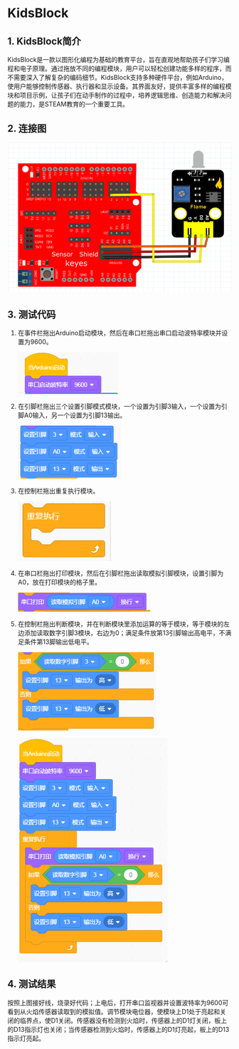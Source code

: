 # KidsBlock


## 1. KidsBlock简介  

KidsBlock是一款以图形化编程为基础的教育平台，旨在直观地帮助孩子们学习编程和电子原理。通过拖放不同的编程模块，用户可以轻松创建功能多样的程序，而不需要深入了解复杂的编码细节。KidsBlock支持多种硬件平台，例如Arduino，使用户能够控制传感器、执行器和显示设备。其界面友好，提供丰富多样的编程模块和项目示例，让孩子们在动手制作的过程中，培养逻辑思维、创造能力和解决问题的能力，是STEAM教育的一个重要工具。  

## 2. 连接图  

![](media/5ab73cfb621c9fcfd736d0fc3a3310a6.png)  

## 3. 测试代码  

1. 在事件栏拖出Arduino启动模块，然后在串口栏拖出串口启动波特率模块并设置为9600。  

   ![](media/c7cf541d0d38814e5dc5a4d433226a50.png)  

2. 在引脚栏拖出三个设置引脚模式模块，一个设置为引脚3输入，一个设置为引脚A0输入，另一个设置为引脚13输出。  

   ![](media/a808a42de4b0c1d6bb2eed700149c531.png)  

3. 在控制栏拖出重复执行模块。  

   ![](media/5090e5c99670ec93ff112c61141e122b.png)  

4. 在串口栏拖出打印模块，然后在引脚栏拖出读取模拟引脚模块，设置引脚为A0，放在打印模块的格子里。  

   ![](media/bfd16df8205e3b929120cd55486c2c69.png)  

5. 在控制栏拖出判断模块，并在判断模块里添加运算的等于模块，等于模块的左边添加读取数字引脚3模块，右边为0；满足条件放第13引脚输出高电平，不满足条件第13脚输出低电平。  

   ![](media/d473af54426e339a3747813e37f55622.png)  

   ![](media/2e73214108fb031d1b01d97885ed0c34.png)  

## 4. 测试结果  

按照上图接好线，烧录好代码；上电后，打开串口监视器并设置波特率为9600可看到从火焰传感器读取到的模拟值。调节模块电位器，使模块上D1处于亮起和关闭的临界点，使D1关闭。传感器没有检测到火焰时，传感器上的D1灯关闭，板上的D13指示灯也关闭；当传感器检测到火焰时，传感器上的D1灯亮起，板上的D13指示灯亮起。


